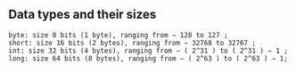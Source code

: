 
## Data types and their sizes

    byte: size 8 bits (1 byte), ranging from − 128 to 127 ; 
    short: size 16 bits (2 bytes), ranging from − 32768 to 32767 ; 
    int: size 32 bits (4 bytes), ranging from − ( 2^31 ) to ( 2^31 ) − 1 ; 
    long: size 64 bits (8 bytes), ranging from − ( 2^63 ) to ( 2^63 ) − 1;



